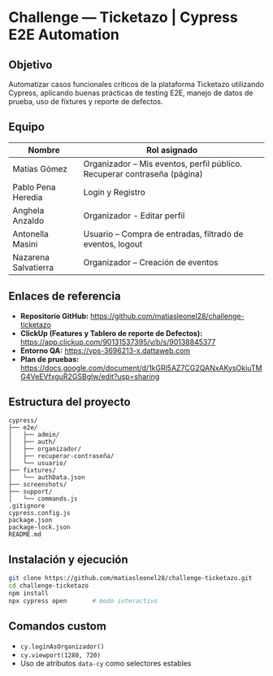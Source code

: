 # Challenge — Ticketazo | Cypress E2E Automation

## Objetivo

Automatizar casos funcionales críticos de la plataforma Ticketazo utilizando Cypress, aplicando buenas prácticas de testing E2E, manejo de datos de prueba, uso de fixtures y reporte de defectos.

## Equipo

| Nombre                | Rol asignado                                                            |
|-----------------------|-------------------------------------------------------------------------|
| Matías Gómez          | Organizador – Mis eventos, perfil público. Recuperar contraseña (página)|
| Pablo Pena Heredia    | Login y Registro                                                        |
| Anghela Anzaldo       | Organizador - Editar perfil                                             |
| Antonella Masini      | Usuario – Compra de entradas, filtrado de eventos, logout               |
| Nazarena Salvatierra  | Organizador – Creación de eventos                                       |



## Enlaces de referencia

- **Repositorio GitHub:** https://github.com/matiasleonel28/challenge-ticketazo  
- **ClickUp (Features y Tablero de reporte de Defectos):** https://app.clickup.com/90131537395/v/b/s/90138845377
- **Entorno QA:** https://vps-3696213-x.dattaweb.com
- **Plan de pruebas:** https://docs.google.com/document/d/1kGRl5AZ7CG2QANxAKysOkiuTMG4VeEVfxguR2GSBglw/edit?usp=sharing


## Estructura del proyecto

```
cypress/
├── e2e/
│   ├── admin/
│   ├── auth/
│   ├── organizador/
│   ├── recuperar-contraseña/
│   └── usuario/
├── fixtures/
│   └── authData.json
├── screenshots/
├── support/
│   └── commands.js
.gitignore
cypress.config.js
package.json
package-lock.json
README.md
```

## Instalación y ejecución

```bash
git clone https://github.com/matiasleonel28/challenge-ticketazo.git
cd challenge-ticketazo
npm install
npx cypress open       # modo interactivo
```

## Comandos custom

- `cy.loginAsOrganizador()`
- `cy.viewport(1280, 720)`
- Uso de atributos `data-cy` como selectores estables



